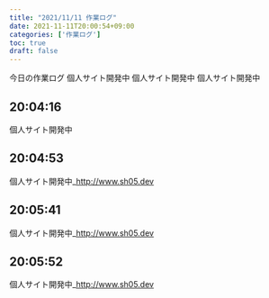 ```yaml
---
title: "2021/11/11 作業ログ"
date: 2021-11-11T20:00:54+09:00
categories: ['作業ログ']
toc: true
draft: false
---
```


今日の作業ログ
個人サイト開発中
個人サイト開発中
個人サイト開発中
## 20:04:16
個人サイト開発中
## 20:04:53
個人サイト開発中_http://www.sh05.dev
## 20:05:41
個人サイト開発中_http://www.sh05.dev
## 20:05:52
個人サイト開発中_http://www.sh05.dev
